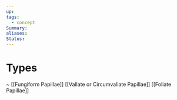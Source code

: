 ```yaml
---
up: 
tags:
  - concept
Summary: 
aliases: 
Status:
---
```

# Types
~
[[Fungiform Papillae]]
[[Vallate or Circumvallate Papillae]]
[[Foliate Papillae]]
<!--SR:!2025-03-14,4,270-->